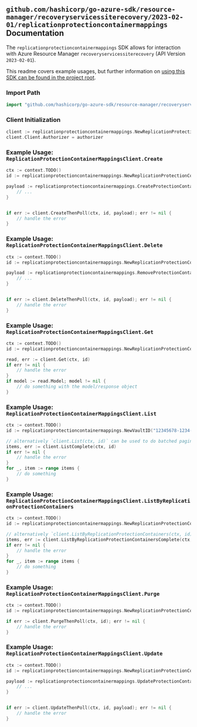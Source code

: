 
## `github.com/hashicorp/go-azure-sdk/resource-manager/recoveryservicessiterecovery/2023-02-01/replicationprotectioncontainermappings` Documentation

The `replicationprotectioncontainermappings` SDK allows for interaction with Azure Resource Manager `recoveryservicessiterecovery` (API Version `2023-02-01`).

This readme covers example usages, but further information on [using this SDK can be found in the project root](https://github.com/hashicorp/go-azure-sdk/tree/main/docs).

### Import Path

```go
import "github.com/hashicorp/go-azure-sdk/resource-manager/recoveryservicessiterecovery/2023-02-01/replicationprotectioncontainermappings"
```


### Client Initialization

```go
client := replicationprotectioncontainermappings.NewReplicationProtectionContainerMappingsClientWithBaseURI("https://management.azure.com")
client.Client.Authorizer = authorizer
```


### Example Usage: `ReplicationProtectionContainerMappingsClient.Create`

```go
ctx := context.TODO()
id := replicationprotectioncontainermappings.NewReplicationProtectionContainerMappingID("12345678-1234-9876-4563-123456789012", "example-resource-group", "vaultValue", "replicationFabricValue", "replicationProtectionContainerValue", "replicationProtectionContainerMappingValue")

payload := replicationprotectioncontainermappings.CreateProtectionContainerMappingInput{
	// ...
}


if err := client.CreateThenPoll(ctx, id, payload); err != nil {
	// handle the error
}
```


### Example Usage: `ReplicationProtectionContainerMappingsClient.Delete`

```go
ctx := context.TODO()
id := replicationprotectioncontainermappings.NewReplicationProtectionContainerMappingID("12345678-1234-9876-4563-123456789012", "example-resource-group", "vaultValue", "replicationFabricValue", "replicationProtectionContainerValue", "replicationProtectionContainerMappingValue")

payload := replicationprotectioncontainermappings.RemoveProtectionContainerMappingInput{
	// ...
}


if err := client.DeleteThenPoll(ctx, id, payload); err != nil {
	// handle the error
}
```


### Example Usage: `ReplicationProtectionContainerMappingsClient.Get`

```go
ctx := context.TODO()
id := replicationprotectioncontainermappings.NewReplicationProtectionContainerMappingID("12345678-1234-9876-4563-123456789012", "example-resource-group", "vaultValue", "replicationFabricValue", "replicationProtectionContainerValue", "replicationProtectionContainerMappingValue")

read, err := client.Get(ctx, id)
if err != nil {
	// handle the error
}
if model := read.Model; model != nil {
	// do something with the model/response object
}
```


### Example Usage: `ReplicationProtectionContainerMappingsClient.List`

```go
ctx := context.TODO()
id := replicationprotectioncontainermappings.NewVaultID("12345678-1234-9876-4563-123456789012", "example-resource-group", "vaultValue")

// alternatively `client.List(ctx, id)` can be used to do batched pagination
items, err := client.ListComplete(ctx, id)
if err != nil {
	// handle the error
}
for _, item := range items {
	// do something
}
```


### Example Usage: `ReplicationProtectionContainerMappingsClient.ListByReplicationProtectionContainers`

```go
ctx := context.TODO()
id := replicationprotectioncontainermappings.NewReplicationProtectionContainerID("12345678-1234-9876-4563-123456789012", "example-resource-group", "vaultValue", "replicationFabricValue", "replicationProtectionContainerValue")

// alternatively `client.ListByReplicationProtectionContainers(ctx, id)` can be used to do batched pagination
items, err := client.ListByReplicationProtectionContainersComplete(ctx, id)
if err != nil {
	// handle the error
}
for _, item := range items {
	// do something
}
```


### Example Usage: `ReplicationProtectionContainerMappingsClient.Purge`

```go
ctx := context.TODO()
id := replicationprotectioncontainermappings.NewReplicationProtectionContainerMappingID("12345678-1234-9876-4563-123456789012", "example-resource-group", "vaultValue", "replicationFabricValue", "replicationProtectionContainerValue", "replicationProtectionContainerMappingValue")

if err := client.PurgeThenPoll(ctx, id); err != nil {
	// handle the error
}
```


### Example Usage: `ReplicationProtectionContainerMappingsClient.Update`

```go
ctx := context.TODO()
id := replicationprotectioncontainermappings.NewReplicationProtectionContainerMappingID("12345678-1234-9876-4563-123456789012", "example-resource-group", "vaultValue", "replicationFabricValue", "replicationProtectionContainerValue", "replicationProtectionContainerMappingValue")

payload := replicationprotectioncontainermappings.UpdateProtectionContainerMappingInput{
	// ...
}


if err := client.UpdateThenPoll(ctx, id, payload); err != nil {
	// handle the error
}
```
